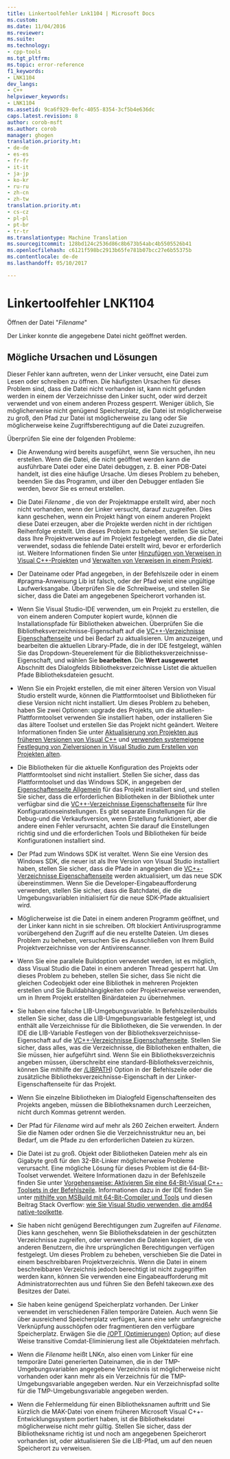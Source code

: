 ```yaml
---
title: Linkertoolfehler Lnk1104 | Microsoft Docs
ms.custom: 
ms.date: 11/04/2016
ms.reviewer: 
ms.suite: 
ms.technology:
- cpp-tools
ms.tgt_pltfrm: 
ms.topic: error-reference
f1_keywords:
- LNK1104
dev_langs:
- C++
helpviewer_keywords:
- LNK1104
ms.assetid: 9ca6f929-0efc-4055-8354-3cf5b4e636dc
caps.latest.revision: 8
author: corob-msft
ms.author: corob
manager: ghogen
translation.priority.ht:
- de-de
- es-es
- fr-fr
- it-it
- ja-jp
- ko-kr
- ru-ru
- zh-cn
- zh-tw
translation.priority.mt:
- cs-cz
- pl-pl
- pt-br
- tr-tr
ms.translationtype: Machine Translation
ms.sourcegitcommit: 128bd124c2536d86c8b673b54abc4b5505526b41
ms.openlocfilehash: c6121f598bc2913b65fe781b07bcc27e6b55375b
ms.contentlocale: de-de
ms.lasthandoff: 05/10/2017

---
```

# <a name="linker-tools-error-lnk1104"></a>Linkertoolfehler LNK1104
Öffnen der Datei "*Filename*"  
  
Der Linker konnte die angegebene Datei nicht geöffnet werden.  
  
## <a name="possible-causes-and-solutions"></a>Mögliche Ursachen und Lösungen
  
Dieser Fehler kann auftreten, wenn der Linker versucht, eine Datei zum Lesen oder schreiben zu öffnen. Die häufigsten Ursachen für dieses Problem sind, dass die Datei nicht vorhanden ist, kann nicht gefunden werden in einem der Verzeichnisse den Linker sucht, oder wird derzeit verwendet und von einem anderen Prozess gesperrt. Weniger üblich, Sie möglicherweise nicht genügend Speicherplatz, die Datei ist möglicherweise zu groß, den Pfad zur Datei ist möglicherweise zu lang oder Sie möglicherweise keine Zugriffsberechtigung auf die Datei zuzugreifen.  

Überprüfen Sie eine der folgenden Probleme:  

-   Die Anwendung wird bereits ausgeführt, wenn Sie versuchen, ihn neu erstellen. Wenn die Datei, die nicht geöffnet werden kann die ausführbare Datei oder eine Datei debuggen, z. B. einer PDB-Datei handelt, ist dies eine häufige Ursache. Um dieses Problem zu beheben, beenden Sie das Programm, und über den Debugger entladen Sie werden, bevor Sie es erneut erstellen.  
  
-   Die Datei *Filename* , die von der Projektmappe erstellt wird, aber noch nicht vorhanden, wenn der Linker versucht, darauf zuzugreifen. Dies kann geschehen, wenn ein Projekt hängt von einem anderen Projekt diese Datei erzeugen, aber die Projekte werden nicht in der richtigen Reihenfolge erstellt. Um dieses Problem zu beheben, stellen Sie sicher, dass Ihre Projektverweise auf im Projekt festgelegt werden, die die Datei verwendet, sodass die fehlende Datei erstellt wird, bevor er erforderlich ist. Weitere Informationen finden Sie unter [Hinzufügen von Verweisen in Visual C++-Projekten](../../ide/adding-references-in-visual-cpp-projects.md) und [Verwalten von Verweisen in einem Projekt](/visualstudio/ide/managing-references-in-a-project).  
  
-   Der Dateiname oder Pfad angegeben, in der Befehlszeile oder in einem #pragma-Anweisung Lib ist falsch, oder der Pfad weist eine ungültige Laufwerksangabe. Überprüfen Sie die Schreibweise, und stellen Sie sicher, dass die Datei am angegebenen Speicherort vorhanden ist.  
  
-   Wenn Sie Visual Studio-IDE verwenden, um ein Projekt zu erstellen, die von einem anderen Computer kopiert wurde, können die Installationspfade für Bibliotheken abweichen. Überprüfen Sie die Bibliotheksverzeichnisse-Eigenschaft auf die [VC++-Verzeichnisse Eigenschaftenseite](../../ide/vcpp-directories-property-page.md) und bei Bedarf zu aktualisieren. Um anzuzeigen, und bearbeiten die aktuellen Library-Pfade, die in der IDE festgelegt, wählen Sie das Dropdown-Steuerelement für die Bibliotheksverzeichnisse-Eigenschaft, und wählen Sie **bearbeiten**. Die **Wert ausgewertet** Abschnitt des Dialogfelds Bibliotheksverzeichnisse Listet die aktuellen Pfade Bibliotheksdateien gesucht.  
  
-   Wenn Sie ein Projekt erstellen, die mit einer älteren Version von Visual Studio erstellt wurde, können die Plattformtoolset und Bibliotheken für diese Version nicht nicht installiert. Um dieses Problem zu beheben, haben Sie zwei Optionen: upgrade des Projekts, um die aktuellen-Plattformtoolset verwenden Sie installiert haben, oder installieren Sie das ältere Toolset und erstellen Sie das Projekt nicht geändert. Weitere Informationen finden Sie unter [Aktualisierung von Projekten aus früheren Versionen von Visual C++](../../porting/upgrading-projects-from-earlier-versions-of-visual-cpp.md) und [verwenden systemeigene Festlegung von Zielversionen in Visual Studio zum Erstellen von Projekten alten](../../porting/use-native-multi-targeting.md).
  
-   Die Bibliotheken für die aktuelle Konfiguration des Projekts oder Plattformtoolset sind nicht installiert. Stellen Sie sicher, dass das Plattformtoolset und das Windows SDK, in angegeben der [Eigenschaftenseite Allgemein](../../ide/general-property-page-project.md) für das Projekt installiert sind, und stellen Sie sicher, dass die erforderlichen Bibliotheken in der Bibliothek unter verfügbar sind die [VC++-Verzeichnisse Eigenschaftenseite](../../ide/vcpp-directories-property-page.md) für Ihre Konfigurationseinstellungen. Es gibt separate Einstellungen für die Debug-und die Verkaufsversion, wenn Erstellung funktioniert, aber die andere einen Fehler verursacht, achten Sie darauf die Einstellungen richtig sind und die erforderlichen Tools und Bibliotheken für beide Konfigurationen installiert sind.  
  
-   Der Pfad zum Windows SDK ist veraltet. Wenn Sie eine Version des Windows SDK, die neuer ist als Ihre Version von Visual Studio installiert haben, stellen Sie sicher, dass die Pfade in angegeben die [VC++-Verzeichnisse Eigenschaftenseite](../../ide/vcpp-directories-property-page.md) werden aktualisiert, um das neue SDK übereinstimmen. Wenn Sie die Developer-Eingabeaufforderung verwenden, stellen Sie sicher, dass die Batchdatei, die die Umgebungsvariablen initialisiert für die neue SDK-Pfade aktualisiert wird.  
  
-   Möglicherweise ist die Datei in einem anderen Programm geöffnet, und der Linker kann nicht in sie schreiben. Oft blockiert Antivirusprogramme vorübergehend den Zugriff auf die neu erstellte Dateien. Um dieses Problem zu beheben, versuchen Sie es Ausschließen von Ihrem Build Projektverzeichnisse von der Antivirenscanner.  
  
-   Wenn Sie eine parallele Buildoption verwendet werden, ist es möglich, dass Visual Studio die Datei in einem anderen Thread gesperrt hat. Um dieses Problem zu beheben, stellen Sie sicher, dass Sie nicht die gleichen Codeobjekt oder eine Bibliothek in mehreren Projekten erstellen und Sie Buildabhängigkeiten oder Projektverweise verwenden, um in Ihrem Projekt erstellten Binärdateien zu übernehmen.  
  
-   Sie haben eine falsche LIB-Umgebungsvariable. In Befehlszeilenbuilds stellen Sie sicher, dass die LIB-Umgebungsvariable festgelegt ist, und enthält alle Verzeichnisse für die Bibliotheken, die Sie verwenden. In der IDE die LIB-Variable Festlegen von der Bibliotheksverzeichnisse-Eigenschaft auf die [VC++-Verzeichnisse Eigenschaftenseite](../../ide/vcpp-directories-property-page.md). Stellen Sie sicher, dass alles, was die Verzeichnisse, die Bibliotheken enthalten, die Sie müssen, hier aufgeführt sind. Wenn Sie ein Bibliotheksverzeichnis angeben müssen, überschreibt eine standard-Bibliotheksverzeichnis, können Sie mithilfe der [/LIBPATH](../../build/reference/libpath-additional-libpath.md)) Option in der Befehlszeile oder die zusätzliche Bibliotheksverzeichnisse-Eigenschaft in der Linker-Eigenschaftenseite für das Projekt.  
  
-   Wenn Sie einzelne Bibliotheken im Dialogfeld Eigenschaftenseiten des Projekts angeben, müssen die Bibliotheksnamen durch Leerzeichen, nicht durch Kommas getrennt werden.  
  
-   Der Pfad für *Filename* wird auf mehr als 260 Zeichen erweitert. Ändern Sie die Namen oder ordnen Sie die Verzeichnisstruktur neu an, bei Bedarf, um die Pfade zu den erforderlichen Dateien zu kürzen.  
  
-   Die Datei ist zu groß. Objekt oder Bibliotheken Dateien mehr als ein Gigabyte groß für den 32-Bit-Linker möglicherweise Probleme verursacht. Eine mögliche Lösung für dieses Problem ist die 64-Bit-Toolset verwendet. Weitere Informationen dazu in der Befehlszeile finden Sie unter [Vorgehensweise: Aktivieren Sie eine 64-Bit-Visual C++-Toolsets in der Befehlszeile](../../build/how-to-enable-a-64-bit-visual-cpp-toolset-on-the-command-line.md). Informationen dazu in der IDE finden Sie unter [mithilfe von MSBuild mit 64-Bit-Compiler und Tools](../../build/walkthrough-using-msbuild-to-create-a-visual-cpp-project.md#using-msbuild-to-build-your-project) und diesen Beitrag Stack Overflow: [wie Sie Visual Studio verwenden, die amd64 native-toolkette](http://stackoverflow.com/questions/19820718/how-to-make-visual-studio-use-the-native-amd64-toolchain/23793055).  
  
-   Sie haben nicht genügend Berechtigungen zum Zugreifen auf *Filename*. Dies kann geschehen, wenn Sie Bibliotheksdateien in der geschützten Verzeichnisse zugreifen, oder verwenden die Dateien kopiert, die von anderen Benutzern, die ihre ursprünglichen Berechtigungen verfügen festgelegt. Um dieses Problem zu beheben, verschieben Sie die Datei in einem beschreibbaren Projektverzeichnis. Wenn die Datei in einem beschreibbaren Verzeichnis jedoch berechtigt ist nicht zugegriffen werden kann, können Sie verwenden eine Eingabeaufforderung mit Administratorrechten aus und führen Sie den Befehl takeown.exe des Besitzes der Datei.  
  
-   Sie haben keine genügend Speicherplatz vorhanden. Der Linker verwendet im verschiedenen Fällen temporäre Dateien. Auch wenn Sie über ausreichend Speicherplatz verfügen, kann eine sehr umfangreiche Verknüpfung ausschöpfen oder fragmentieren den verfügbare Speicherplatz. Erwägen Sie die [/OPT (Optimierungen)](../../build/reference/opt-optimizations.md) Option; auf diese Weise transitive Comdat-Eliminierung liest alle Objektdateien mehrfach.  
  
-   Wenn die *Filename* heißt LNK*n*, also einen vom Linker für eine temporäre Datei generierten Dateinamen, die in der TMP-Umgebungsvariablen angegebene Verzeichnis ist möglicherweise nicht vorhanden oder kann mehr als ein Verzeichnis für die TMP-Umgebungsvariable angegeben werden. Nur ein Verzeichnispfad sollte für die TMP-Umgebungsvariable angegeben werden.  
  
-   Wenn die Fehlermeldung für einen Bibliotheksnamen auftritt und Sie kürzlich die MAK-Datei von einem früheren Microsoft Visual C++-Entwicklungssystem portiert haben, ist die Bibliotheksdatei möglicherweise nicht mehr gültig. Stellen Sie sicher, dass der Bibliotheksname richtig ist und noch am angegebenen Speicherort vorhanden ist, oder aktualisieren Sie die LIB-Pfad, um auf den neuen Speicherort zu verweisen.  

